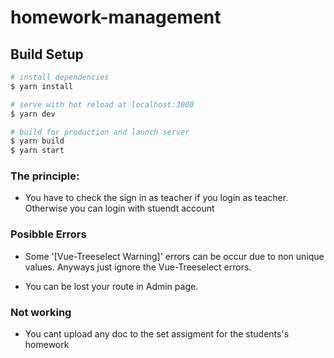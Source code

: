 # homework-management

## Build Setup

```bash
# install dependencies
$ yarn install

# serve with hot reload at localhost:3000
$ yarn dev

# build for production and launch server
$ yarn build
$ yarn start

```
### The principle: 
- You have to check the sign in as teacher if you login as teacher. Otherwise you can login with stuendt account

### Posibble Errors

- Some '[Vue-Treeselect Warning]' errors can be occur due to non unique values. Anyways just ignore the Vue-Treeselect errors.

- You can be lost your route in Admin page.

### Not working

- You cant upload any doc to the set assigment for the students's homework


